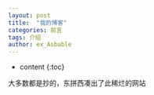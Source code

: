 ```yaml
---
layout: post
title:  "我的博客"
categories: 前言 
tags: 介绍
author: ex_Asbable
---
```


* content
{:toc}

大多数都是抄的，东拼西凑出了此稀烂的网站
